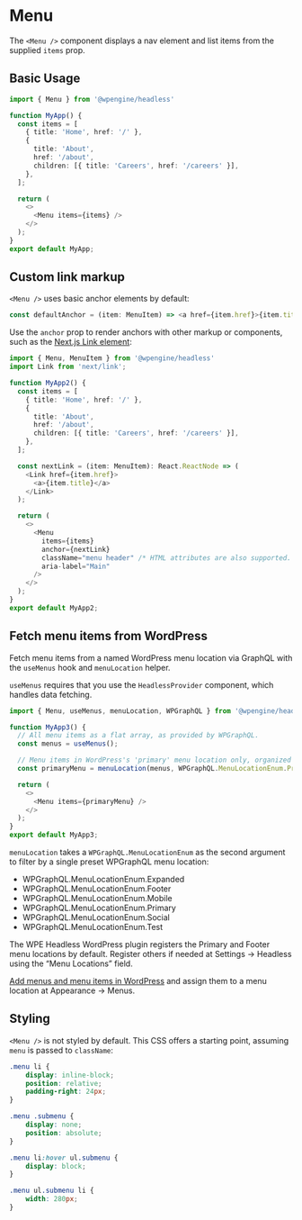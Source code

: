 # Menu

The `<Menu />` component displays a nav element and list items from the supplied `items` prop.

## Basic Usage

```ts
import { Menu } from '@wpengine/headless'

function MyApp() {
  const items = [
    { title: 'Home', href: '/' },
    {
      title: 'About',
      href: '/about',
      children: [{ title: 'Careers', href: '/careers' }],
    },
  ];

  return (
    <>
      <Menu items={items} />
    </>
  );
}
export default MyApp;
```

## Custom link markup

`<Menu />` uses basic anchor elements by default:

```ts
const defaultAnchor = (item: MenuItem) => <a href={item.href}>{item.title}</a>;
```

Use the `anchor` prop to render anchors with other markup or components, such as the [Next.js Link element](https://nextjs.org/docs/api-reference/next/link):

```ts
import { Menu, MenuItem } from '@wpengine/headless'
import Link from 'next/link';

function MyApp2() {
  const items = [
    { title: 'Home', href: '/' },
    {
      title: 'About',
      href: '/about',
      children: [{ title: 'Careers', href: '/careers' }],
    },
  ];

  const nextLink = (item: MenuItem): React.ReactNode => (
    <Link href={item.href}>
      <a>{item.title}</a>
    </Link>
  );

  return (
    <>
      <Menu
        items={items}
        anchor={nextLink}
        className="menu header" /* HTML attributes are also supported. */
        aria-label="Main"
      />
    </>
  );
}
export default MyApp2;
```

## Fetch menu items from WordPress

Fetch menu items from a named WordPress menu location via GraphQL with the `useMenus` hook and `menuLocation` helper.

`useMenus` requires that you use the `HeadlessProvider` component, which handles data fetching.

```ts
import { Menu, useMenus, menuLocation, WPGraphQL } from '@wpengine/headless'

function MyApp3() {
  // All menu items as a flat array, as provided by WPGraphQL.
  const menus = useMenus();

  // Menu items in WordPress's 'primary' menu location only, organized as a parent-child tree.
  const primaryMenu = menuLocation(menus, WPGraphQL.MenuLocationEnum.Primary);

  return (
    <>
      <Menu items={primaryMenu} />
    </>
  );
}
export default MyApp3;
```

`menuLocation` takes a `WPGraphQL.MenuLocationEnum` as the second argument to filter by a single preset WPGraphQL menu location:

- WPGraphQL.MenuLocationEnum.Expanded
- WPGraphQL.MenuLocationEnum.Footer
- WPGraphQL.MenuLocationEnum.Mobile
- WPGraphQL.MenuLocationEnum.Primary
- WPGraphQL.MenuLocationEnum.Social
- WPGraphQL.MenuLocationEnum.Test

The WPE Headless WordPress plugin registers the Primary and Footer menu locations by default. Register others if needed at Settings → Headless using the “Menu Locations” field.

[Add menus and menu items in WordPress](https://codex.wordpress.org/WordPress_Menu_User_Guide) and assign them to a menu location at Appearance → Menus.


## Styling

`<Menu />` is not styled by default. This CSS offers a starting point, assuming `menu` is passed to `className`:

```css
.menu li {
    display: inline-block;
    position: relative;
    padding-right: 24px;
}

.menu .submenu {
    display: none;
    position: absolute;
}

.menu li:hover ul.submenu {
    display: block;
}

.menu ul.submenu li {
    width: 280px;
}
```

